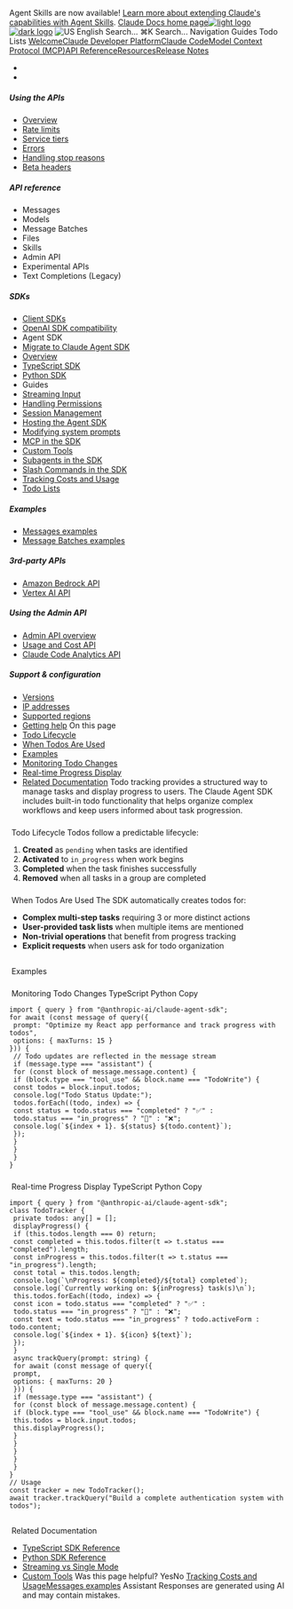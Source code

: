 Agent Skills are now available! [Learn more about extending Claude's capabilities with Agent Skills](/en/docs/agents-and-tools/agent-skills/overview).
[Claude Docs home page![light logo](https://mintcdn.com/anthropic-claude-docs/DcI2Ybid7ZEnFaf0/logo/light.svg?fit=max&auto=format&n=DcI2Ybid7ZEnFaf0&q=85&s=c877c45432515ee69194cb19e9f983a2)![dark logo](https://mintcdn.com/anthropic-claude-docs/DcI2Ybid7ZEnFaf0/logo/dark.svg?fit=max&auto=format&n=DcI2Ybid7ZEnFaf0&q=85&s=f5bb877be0cb3cba86cf6d7c88185216)](/)
![US](https://d3gk2c5xim1je2.cloudfront.net/flags/US.svg)
English
Search...
⌘K
Search...
Navigation
Guides
Todo Lists
[Welcome](/en/home)[Claude Developer Platform](/en/docs/intro)[Claude Code](/en/docs/claude-code/overview)[Model Context Protocol (MCP)](/en/docs/mcp)[API Reference](/en/api/messages)[Resources](/en/resources/overview)[Release Notes](/en/release-notes/overview)
* [](/en/docs/intro)
* [](/en/api/overview)
##### Using the APIs
 * [Overview](/en/api/overview)
 * [Rate limits](/en/api/rate-limits)
 * [Service tiers](/en/api/service-tiers)
 * [Errors](/en/api/errors)
 * [Handling stop reasons](/en/api/handling-stop-reasons)
 * [Beta headers](/en/api/beta-headers)
##### API reference
 * Messages
 * Models
 * Message Batches
 * Files
 * Skills
 * Admin API
 * Experimental APIs
 * Text Completions (Legacy)
##### SDKs
 * [Client SDKs](/en/api/client-sdks)
 * [OpenAI SDK compatibility](/en/api/openai-sdk)
 * Agent SDK
 * [Migrate to Claude Agent SDK](/en/docs/claude-code/sdk/migration-guide)
 * [Overview](/en/api/agent-sdk/overview)
 * [TypeScript SDK](/en/api/agent-sdk/typescript)
 * [Python SDK](/en/api/agent-sdk/python)
 * Guides
 * [Streaming Input](/en/api/agent-sdk/streaming-vs-single-mode)
 * [Handling Permissions](/en/api/agent-sdk/permissions)
 * [Session Management](/en/api/agent-sdk/sessions)
 * [Hosting the Agent SDK](/en/api/agent-sdk/hosting)
 * [Modifying system prompts](/en/api/agent-sdk/modifying-system-prompts)
 * [MCP in the SDK](/en/api/agent-sdk/mcp)
 * [Custom Tools](/en/api/agent-sdk/custom-tools)
 * [Subagents in the SDK](/en/api/agent-sdk/subagents)
 * [Slash Commands in the SDK](/en/api/agent-sdk/slash-commands)
 * [Tracking Costs and Usage](/en/api/agent-sdk/cost-tracking)
 * [Todo Lists](/en/api/agent-sdk/todo-tracking)
##### Examples
 * [Messages examples](/en/api/messages-examples)
 * [Message Batches examples](/en/api/messages-batch-examples)
##### 3rd-party APIs
 * [Amazon Bedrock API](/en/api/claude-on-amazon-bedrock)
 * [Vertex AI API](/en/api/claude-on-vertex-ai)
##### Using the Admin API
 * [Admin API overview](/en/api/administration-api)
 * [Usage and Cost API](/en/api/usage-cost-api)
 * [Claude Code Analytics API](/en/api/claude-code-analytics-api)
##### Support & configuration
 * [Versions](/en/api/versioning)
 * [IP addresses](/en/api/ip-addresses)
 * [Supported regions](/en/api/supported-regions)
 * [Getting help](/en/api/getting-help)
On this page
 * [Todo Lifecycle](#todo-lifecycle)
 * [When Todos Are Used](#when-todos-are-used)
 * [Examples](#examples)
 * [Monitoring Todo Changes](#monitoring-todo-changes)
 * [Real-time Progress Display](#real-time-progress-display)
 * [Related Documentation](#related-documentation)
Todo tracking provides a structured way to manage tasks and display progress to users. The Claude Agent SDK includes built-in todo functionality that helps organize complex workflows and keep users informed about task progression.
### 
[​](#todo-lifecycle)
Todo Lifecycle
Todos follow a predictable lifecycle:
 1. **Created** as `pending` when tasks are identified
 2. **Activated** to `in_progress` when work begins
 3. **Completed** when the task finishes successfully
 4. **Removed** when all tasks in a group are completed
### 
[​](#when-todos-are-used)
When Todos Are Used
The SDK automatically creates todos for:
 * **Complex multi-step tasks** requiring 3 or more distinct actions
 * **User-provided task lists** when multiple items are mentioned
 * **Non-trivial operations** that benefit from progress tracking
 * **Explicit requests** when users ask for todo organization
## 
[​](#examples)
Examples
### 
[​](#monitoring-todo-changes)
Monitoring Todo Changes
TypeScript
Python
Copy
```
import { query } from "@anthropic-ai/claude-agent-sdk";
for await (const message of query({
 prompt: "Optimize my React app performance and track progress with todos",
 options: { maxTurns: 15 }
})) {
 // Todo updates are reflected in the message stream
 if (message.type === "assistant") {
 for (const block of message.message.content) {
 if (block.type === "tool_use" && block.name === "TodoWrite") {
 const todos = block.input.todos;
 console.log("Todo Status Update:");
 todos.forEach((todo, index) => {
 const status = todo.status === "completed" ? "✅" :
 todo.status === "in_progress" ? "🔧" : "❌";
 console.log(`${index + 1}. ${status} ${todo.content}`);
 });
 }
 }
 }
}
```
### 
[​](#real-time-progress-display)
Real-time Progress Display
TypeScript
Python
Copy
```
import { query } from "@anthropic-ai/claude-agent-sdk";
class TodoTracker {
 private todos: any[] = [];
 displayProgress() {
 if (this.todos.length === 0) return;
 const completed = this.todos.filter(t => t.status === "completed").length;
 const inProgress = this.todos.filter(t => t.status === "in_progress").length;
 const total = this.todos.length;
 console.log(`\nProgress: ${completed}/${total} completed`);
 console.log(`Currently working on: ${inProgress} task(s)\n`);
 this.todos.forEach((todo, index) => {
 const icon = todo.status === "completed" ? "✅" :
 todo.status === "in_progress" ? "🔧" : "❌";
 const text = todo.status === "in_progress" ? todo.activeForm : todo.content;
 console.log(`${index + 1}. ${icon} ${text}`);
 });
 }
 async trackQuery(prompt: string) {
 for await (const message of query({
 prompt,
 options: { maxTurns: 20 }
 })) {
 if (message.type === "assistant") {
 for (const block of message.message.content) {
 if (block.type === "tool_use" && block.name === "TodoWrite") {
 this.todos = block.input.todos;
 this.displayProgress();
 }
 }
 }
 }
 }
}
// Usage
const tracker = new TodoTracker();
await tracker.trackQuery("Build a complete authentication system with todos");
```
## 
[​](#related-documentation)
Related Documentation
 * [TypeScript SDK Reference](/en/api/agent-sdk/typescript)
 * [Python SDK Reference](/en/api/agent-sdk/python)
 * [Streaming vs Single Mode](/en/api/agent-sdk/streaming-vs-single-mode)
 * [Custom Tools](/en/api/agent-sdk/custom-tools)
Was this page helpful?
YesNo
[Tracking Costs and Usage](/en/api/agent-sdk/cost-tracking)[Messages examples](/en/api/messages-examples)
Assistant
Responses are generated using AI and may contain mistakes.